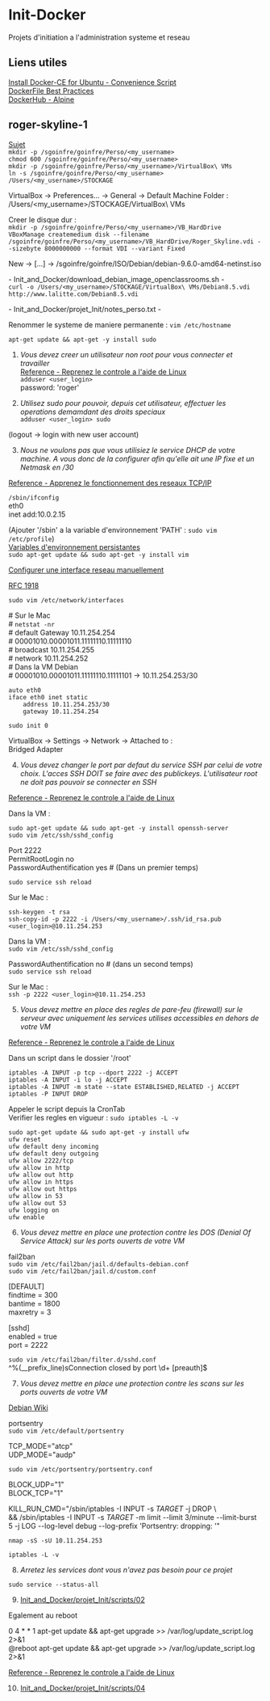 # Init-Docker
Projets d'initiation a l'administration systeme et reseau

## Liens utiles
[Install Docker-CE for Ubuntu - Convenience Script](https://docs.docker.com/install/linux/docker-ce/ubuntu/#install-using-the-convenience-script)  
[DockerFile Best Practices](https://github.com/HippopoStar/Init_and_Docker.git)  
[DockerHub - Alpine](https://hub.docker.com/_/alpine)  

## roger-skyline-1
[Sujet](https://cdn.intra.42.fr/pdf/pdf/1510/roger-skyline-1.5.fr.pdf)  
`mkdir -p /sgoinfre/goinfre/Perso/<my_username>`  
`chmod 600 /sgoinfre/goinfre/Perso/<my_username>`  
`mkdir -p /sgoinfre/goinfre/Perso/<my_username>/VirtualBox\ VMs`  
`ln -s /sgoinfre/goinfre/Perso/<my_username> /Users/<my_username>/STOCKAGE`  

VirtualBox -\> Preferences... -\> General -\> Default Machine Folder :  
	/Users/<my_username>/STOCKAGE/VirtualBox\ VMs  

Creer le disque dur :  
`mkdir -p /sgoinfre/goinfre/Perso/<my_username>/VB_HardDrive`  
`VBoxManage createmedium disk --filename /sgoinfre/goinfre/Perso/<my_username>/VB_HardDrive/Roger_Skyline.vdi --sizebyte 8000000000 --format VDI --variant Fixed`  

New -\> \[...\] -\> /sgoinfre/goinfre/ISO/Debian/debian-9.6.0-amd64-netinst.iso  


 \- Init\_and\_Docker/download\_debian\_image\_openclassrooms.sh \-  
`curl -o /Users/<my_username>/STOCKAGE/VirtualBox\ VMs/Debian8.5.vdi http://www.lalitte.com/Debian8.5.vdi`  

 \- Init\_and\_Docker/projet\_Init/notes\_perso.txt \-  

Renommer le systeme de maniere permanente : `vim /etc/hostname`  

`apt-get update && apt-get -y install sudo`  

1. _Vous devez creer un utilisateur non root pour vous connecter et travailler_  
[Reference - Reprenez le controle a l'aide de Linux](https://openclassrooms.com/fr/courses/43538-reprenez-le-controle-a-laide-de-linux/39044-les-utilisateurs-et-les-droits)  
`adduser <user_login>`  
password: 'roger'  

2. _Utilisez sudo pour pouvoir, depuis cet utilisateur, effectuer les operations demamdant des droits speciaux_  
`adduser <user_login> sudo`  

(logout -\> login with new user account)  

3. _Nous ne voulons pas que vous utilisiez le service DHCP de votre machine. A vous donc de la configurer afin qu'elle ait une IP fixe et un Netmask en /30_  

[Reference - Apprenez le fonctionnement des reseaux TCP/IP](https://openclassrooms.com/fr/courses/857447-apprenez-le-fonctionnement-des-reseaux-tcp-ip/853668-decoupage-dune-plage-dadresses)  

`/sbin/ifconfig`  
eth0  
	inet add:10.0.2.15  

(Ajouter '/sbin' a la variable d'environnement 'PATH' : `sudo vim /etc/profile`)  
[Variables d'environnement persistantes](https://doc.ubuntu-fr.org/variables_d_environnement#variables_d_environnement_persistantes)  
`sudo apt-get update && sudo apt-get -y install vim`  

[Configurer une interface reseau manuellement](https://wiki.debian.org/fr/NetworkConfiguration)  

[RFC 1918](https://openclassrooms.com/fr/courses/857447-apprenez-le-fonctionnement-des-reseaux-tcp-ip/853441-la-couche-3#/id/r-2152680)  

`sudo vim /etc/network/interfaces`  

\# Sur le Mac  
\# `netstat -nr`  
\# default Gateway 10.11.254.254  
\# 00001010.00001011.11111110.11111110  
\# broadcast 10.11.254.255  
\# network 10.11.254.252  
\# Dans la VM Debian  
\# 00001010.00001011.11111110.11111101 -\>  10.11.254.253/30  

```
auto eth0
iface eth0 inet static
	address 10.11.254.253/30
	gateway 10.11.254.254
```

`sudo init 0`  

VirtualBox -\> Settings -\> Network -\> Attached to :  
	Bridged Adapter  

4. _Vous devez changer le port par defaut du service SSH par celui de votre choix. L'acces SSH DOIT se faire avec des publickeys. L'utilisateur root ne doit pas pouvoir se connecter en SSH_  

[Reference - Reprenez le controle a l'aide de Linux](https://openclassrooms.com/fr/courses/43538-reprenez-le-controle-a-laide-de-linux/41773-la-connexion-securisee-a-distance-avec-ssh#/id/r-2282884)  

Dans la VM :  

`sudo apt-get update && sudo apt-get -y install openssh-server`  
`sudo vim /etc/ssh/sshd_config`  

Port 2222  
PermitRootLogin no  
PasswordAuthentification yes # (Dans un premier temps)  

`sudo service ssh reload`  

Sur le Mac :  

`ssh-keygen -t rsa`  
`ssh-copy-id -p 2222 -i /Users/<my_username>/.ssh/id_rsa.pub <user_login>@10.11.254.253`  

Dans la VM :  
`sudo vim /etc/ssh/sshd_config`  

PasswordAuthentification no # (dans un second temps)  
`sudo service ssh reload`  

Sur le Mac :  
`ssh -p 2222 <user_login>@10.11.254.253`  


5. _Vous devez mettre en place des regles de pare-feu (firewall) sur le serveur avec uniquement les services utilises accessibles en dehors de votre VM_  

[Reference - Reprenez le controle a l'aide de Linux](https://openclassrooms.com/fr/courses/43538-reprenez-le-controle-a-laide-de-linux/42264-analyser-le-reseau-et-filtrer-le-trafic-avec-un-pare-feu#/id/r-42263)  

Dans un script dans le dossier '/root'  
```
iptables -A INPUT -p tcp --dport 2222 -j ACCEPT
iptables -A INPUT -i lo -j ACCEPT
iptables -A INPUT -m state --state ESTABLISHED,RELATED -j ACCEPT
iptables -P INPUT DROP
```

Appeler le script depuis la CronTab  
Verifier les regles en vigueur : `sudo iptables -L -v`  

`sudo apt-get update && sudo apt-get -y install ufw`  
`ufw reset`  
`ufw default deny incoming`  
`ufw default deny outgoing`  
`ufw allow 2222/tcp`  
`ufw allow in http`  
`ufw allow out http`  
`ufw allow in https`  
`ufw allow out https`  
`ufw allow in 53`  
`ufw allow out 53`  
`ufw logging on`  
`ufw enable`  

6. _Vous devez mettre en place une protection contre les DOS (Denial Of Service Attack) sur les ports ouverts de votre VM_  

fail2ban  
`sudo vim /etc/fail2ban/jail.d/defaults-debian.conf`  
`sudo vim /etc/fail2ban/jail.d/custom.conf`  

\[DEFAULT\]  
findtime = 300  
bantime = 1800  
maxretry = 3  

\[sshd\]  
enabled = true  
port = 2222  

`sudo vim /etc/fail2ban/filter.d/sshd.conf`  
	^%(__prefix_line)sConnection closed by <HOST> port \d+ \[preauth\]$  

7. _Vous devez mettre en place une protection contre les scans sur les ports ouverts de votre VM_  

[Debian Wiki](https://wiki.debian-fr.xyz/Portsentry)  

portsentry  
`sudo vim /etc/default/portsentry`  

TCP\_MODE="atcp"  
UDP\_MODE="audp"  

`sudo vim /etc/portsentry/portsentry.conf`  

BLOCK\_UDP="1"  
BLOCK\_TCP="1"  

KILL\_RUN\_CMD="/sbin/iptables -I INPUT -s $TARGET$ -j DROP \  
	&& /sbin/iptables -I INPUT -s $TARGET$ -m limit --limit 3/minute --limit-burst 5 -j LOG --log-level debug --log-prefix 'Portsentry: dropping: '"  


`nmap -sS -sU 10.11.254.253`  

`iptables -L -v`  

8. _Arretez les services dont vous n'avez pas besoin pour ce projet_  

`sudo service --status-all`  


9. [Init\_and\_Docker/projet\_Init/scripts/02](https://github.com/HippopoStar/Init_and_Docker/blob/master/projet_Init/scripts/02)  

Egalement au reboot  

0 4 * * 1 apt-get update && apt-get upgrade >> /var/log/update\_script.log 2>&1  
@reboot apt-get update && apt-get upgrade >> /var/log/update\_script.log 2>&1  

[Reference - Reprenez le controle a l'aide de Linux](https://openclassrooms.com/fr/courses/43538-reprenez-le-controle-a-laide-de-linux/41155-executer-un-programme-a-une-heure-differee#/id/r-41154)  

10. [Init\_and\_Docker/projet\_Init/scripts/04](https://github.com/HippopoStar/Init_and_Docker/blob/master/projet_Init/scripts/04)  

